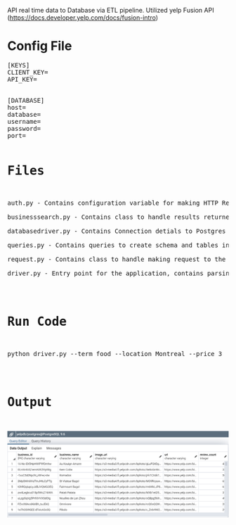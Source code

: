 API real time data to Database via ETL pipeline. Utilized yelp Fusion API (https://docs.developer.yelp.com/docs/fusion-intro)

# Config File
<pre>
[KEYS]
CLIENT_KEY=<YOUR CLIENT KEY>
API_KEY=<YOUR API KEY>


[DATABASE]
host=<HOST NAME>
database=<DB NAME>
username=<USER NAME>
password=<PASSWORD>
port=<PORT
</pre>

# Files
<pre>
auth.py - Contains configuration variable for making HTTP Request

businesssearch.py - Contains class to handle results returned from the search request

databasedriver.py - Contains Connection detials to Postgres database and executing queries

queries.py - Contains queries to create schema and tables in postgres and insert statement format

request.py - Contains class to handle making request to the API

driver.py - Entry point for the application, contains parsing command line arguments and control the program flow.
</pre>

# Run Code
<pre>
python driver.py --term food --location Montreal --price 3
</pre>

# Output
![Name](APIPullToDatabase/Resultsapiyelpdb.png)
